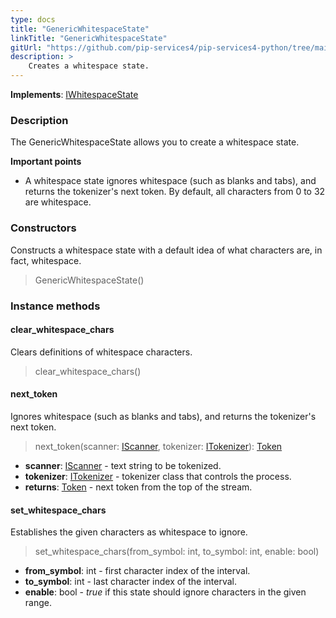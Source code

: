 ```yaml
---
type: docs
title: "GenericWhitespaceState"
linkTitle: "GenericWhitespaceState"
gitUrl: "https://github.com/pip-services4/pip-services4-python/tree/main/pip-services4-expressions-python"
description: > 
    Creates a whitespace state.
---
```


**Implements**: [IWhitespaceState](../../iwhitespace_state)

### Description

The GenericWhitespaceState allows you to create a whitespace state.

**Important points**

- A whitespace state ignores whitespace (such as blanks and tabs), and returns the tokenizer's next token. By default, all characters from 0 to 32 are whitespace.

### Constructors
Constructs a whitespace state with a default idea of what characters are, in fact, whitespace.

> GenericWhitespaceState()

### Instance methods


#### clear_whitespace_chars
Clears definitions of whitespace characters.  

> clear_whitespace_chars()

#### next_token
Ignores whitespace (such as blanks and tabs), and returns the tokenizer's next token.

> next_token(scanner: [IScanner](../../../io/iscanner), tokenizer: [ITokenizer](../../itokenizer)): [Token](../../token)

- **scanner**: [IScanner](../../../io/iscanner) - text string to be tokenized.
- **tokenizer**: [ITokenizer](../../itokenizer) - tokenizer class that controls the process.
- **returns**: [Token](../../token) - next token from the top of the stream.

#### set_whitespace_chars
Establishes the given characters as whitespace to ignore.

> set_whitespace_chars(from_symbol: int, to_symbol: int, enable: bool)

- **from_symbol**: int - first character index of the interval.
- **to_symbol**: int - last character index of the interval.
- **enable**: bool - *true* if this state should ignore characters in the given range.
